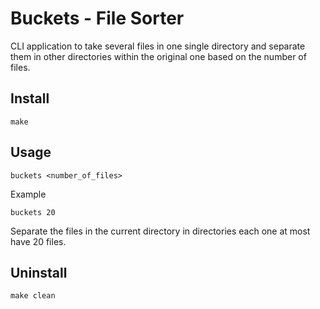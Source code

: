 # Buckets - File Sorter

CLI application to take several files in one single directory and separate them in other directories within the original 
one based on the number of files.

## Install

```commandline
make
```

## Usage
```commandline
buckets <number_of_files>
```

Example
```commandline
buckets 20
```
Separate the files in the current directory in directories each one at most have 20 files.

## Uninstall
```commandline
make clean
```